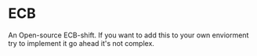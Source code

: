 # ECB

An Open-source ECB-shift.
If you want to add this to your own enviorment try to implement it go ahead it's not complex.

